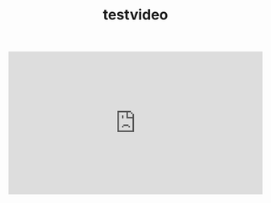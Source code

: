 ﻿---
layout: post
title: testvideo
permalink: /test/p2p/
---
<style>
  .divp2p {
  position: relative;
  overflow: hidden;
  width: 100%;
  padding-top: 56.25%;
}
.responsive-iframep2p {
  position: absolute;
  top: 0;
  left: 0;
  bottom: 0;
  right: 0;
  width: 100%;
  height: 100%;
}
</style>
<div class="divp2p" >
<iframe class="responsive-iframep2p" class="darkmode-ignore" title="dính - giấc mơ trưa" src="https://tube.la-dina.net/videos/embed/725621ae-f0e0-4860-bc0b-aee4e00ea128?warningTitle=0&amp;peertubeLink=0" frameborder="0" allowfullscreen="" sandbox="allow-same-origin allow-scripts allow-popups"></iframe>
</div>